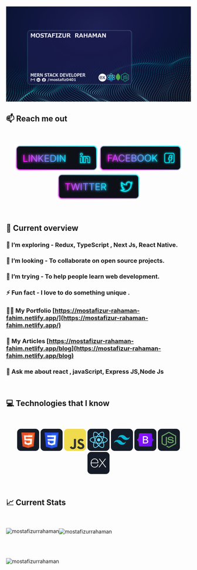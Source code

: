 ![I am a Junior Front-end developer. ](https://github.com/mostafizurRahaman/mostafizurRahaman/blob/main/images/GithubBanner.png)

## :mailbox: Reach me out

<br />

[<p align="center"><img height="75" src="https://github.com/mostafizurRahaman/mostafizurRahaman/blob/main/images/icons/Linkedin.png">](https://www.linkedin.com/in/mostafiz0401/)[<img height="75" src="https://github.com/mostafizurRahaman/mostafizurRahaman/blob/main/images/icons/Facebook.png">](https://www.facebook.com/mostafiz0401)[<img height="75" src="https://github.com/mostafizurRahaman/mostafizurRahaman/blob/main/images/icons/Twitter.png"> </p>](https://twitter.com/Mostafiz5220)

<br />

## :eyes: Current overview

###

### 🌱 I’m exploring - Redux, TypeScript , Next Js, React Native.

### 👯 I’m looking - To collaborate on open source projects.

### 🤔 I’m trying - To help people learn web development.

### ⚡ Fun fact - I love to do something unique .

### 👨‍💻 My Portfolio [https://mostafizur-rahaman-fahim.netlify.app/](https://mostafizur-rahaman-fahim.netlify.app/)

### 📝 My Articles [https://mostafizur-rahaman-fahim.netlify.app/blog](https://mostafizur-rahaman-fahim.netlify.app/blog)

### 💬 Ask me about **react , javaScript, Express JS,Node Js**

<br />

## :computer: Technologies that I know

<br>
<p align="center">
<img src="https://github.com/mostafizurRahaman/mostafizurRahaman/blob/main/images/icons/HTML.png"/>
<img src="https://github.com/mostafizurRahaman/mostafizurRahaman/blob/main/images/icons/css.png"/>
<img src="https://github.com/mostafizurRahaman/mostafizurRahaman/blob/main/images/icons/JavaScript.png"/>
<img src="https://github.com/mostafizurRahaman/mostafizurRahaman/blob/main/images/icons/react.png"/>
<img src="https://github.com/mostafizurRahaman/mostafizurRahaman/blob/main/images/icons/tailwind.png"/>
<img src="https://github.com/mostafizurRahaman/mostafizurRahaman/blob/main/images/icons/Bootsrap.png"/>
<img src="https://github.com/mostafizurRahaman/mostafizurRahaman/blob/main/images/icons/node.png"/>
<img src="https://github.com/mostafizurRahaman/mostafizurRahaman/blob/main/images/icons/express.png"/>
</p><br/>

## :chart_with_upwards_trend: Current Stats

<br />
<!-- <p align="center">
  <img width="60%" src="https://github-readme-streak-stats.herokuapp.com/?user=mir-hussain&background=0D1117&sideNums=FFFFFF&sideLabels=9A9A9A&currStreakNum=FB8C00&dates=6E6E6E" />
</p> -->
<p>
   <img align="left"  src="https://github-readme-stats.vercel.app/api/top-langs?username=mostafizurrahaman&show_icons=true&locale=en&layout=compact" alt="mostafizurrahaman" />
   <img align="center"  src="https://github-readme-stats.vercel.app/api?username=mostafizurrahaman&show_icons=true&locale=en" alt="mostafizurrahaman" />

</p>

<br/>
<br/>

<p><img align="center" src="https://github-readme-streak-stats.herokuapp.com/?user=mostafizurrahaman&" alt="mostafizurrahaman" /></p>

